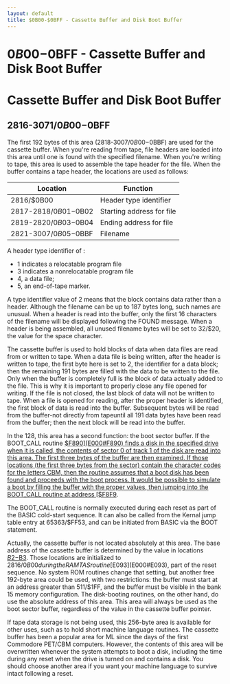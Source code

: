```yaml
---
layout: default
title: $0B00-$0BFF - Cassette Buffer and Disk Boot Buffer
---
```

# $0B00-$0BFF - Cassette Buffer and Disk Boot Buffer

# Cassette Buffer and Disk Boot Buffer

## 2816-3071/$0B00-$0BFF <a name="0B00"></a>
The first 192 bytes of this area (2818-3007/$0B00-$0BBF) are
used for the cassette buffer. When you're reading from tape,
file headers are loaded into this area until one is found with
the specified filename. When you're writing to tape, this area
is used to assemble the tape header for the file. When the
buffer contains a tape header, the locations are used as follows:

|Location|Function|
|-|-|
|2816/$0B00|Header type identifier|
|2817-2818/$0B01-$0B02|Starting address for file|
|2819-2820/$0B03-$0B04|Ending address for file|
|2821-3007/$0B05-$0BBF|Filename|

A header type identifier of :

* 1 indicates a relocatable program file
* 3 indicates a nonrelocatable program file
* 4, a data file;
* 5, an end-of-tape marker.

A type identifier value of 2
means that the block contains data rather than a header. Although
the filename can be up to 187 bytes long, such names
are unusual. When a header is read into the buffer, only the
first 16 characters of the filename will be displayed following
the FOUND message. When a header is being assembled, all
unused filename bytes will be set to 32/$20, the value for the
space character.

The cassette buffer is used to hold blocks of data when
data files are read from or written to tape. When a data file is
being written, after the header is written to tape, the first byte
here is set to 2, the identifier for a data block; then the remaining
191 bytes are filled with the data to be written to the
file. Only when the buffer is completely full is the block of
data actually added to the file. This is why it is important to
properly close any file opened for writing. If the file is not
closed, the last block of data will not be written to tape. When
a file is opened for reading, after the proper header is identified,
the first block of data is read into the buffer. Subsequent
bytes will be read from the buffer-not directly from tapeuntil all
191 data bytes have been read from the buffer; then
the next block will be read into the buffer.

In the 128, this area has a second function: the boot sector
buffer. If the BOOT_CALL routine [$F890](E000#F890) finds a disk in the
specified drive when it is called, the contents of sector 0 of
track 1 of the disk are read into this area. The first three bytes
of the buffer are then examined. If those locations (the first
three bytes from the sector) contain the character codes for the
letters CBM, then the routine assumes that a boot disk has
been found and proceeds with the boot process.
It would be possible to simulate
a boot by filling the buffer with the proper values, then jumping into
the BOOT_CALL routine at address [$F8F9](E000#F8F9).

The BOOT_CALL routine is normally executed during
each reset as part of the BASIC cold-start sequence. It can also
be called from the Kernal jump table entry at 65363/$FF53,
and can be initiated from BASIC via the BOOT statement.

Actually, the cassette buffer is not located absolutely at
this area. The base address of the cassette buffer is determined
by the value in locations [$B2-$B3](0000#B2). Those locations
are initialized to 2816/$0B00 during the RAMTAS routine
[$E093](E000#E093), part of the reset sequence. No system ROM routines
change that setting, but another free 192-byte area could be
used, with two restrictions: the buffer must start at an address
greater than 511/$1FF, and the buffer must be visible in the
bank 15 memory configuration. The disk-booting routines, on
the other hand, do use the absolute address of this area. This
area will always be used as the boot sector buffer, regardless
of the value in the cassette buffer pointer.

If tape data storage is not being used, this 256-byte area is
available for other uses, such as to hold short machine language
routines. The cassette buffer has been a popular area for
ML since the days of the first Commodore PET/CBM computers. However,
the contents of this area will be overwritten
whenever the system attempts to boot a disk, including the
time during any reset when the drive is turned on and contains
a disk. You should choose another area if you want your
machine language to survive intact following a reset.
